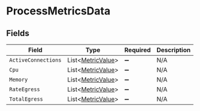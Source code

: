 # ProcessMetricsData


## Fields

| Field                                                   | Type                                                    | Required                                                | Description                                             |
| ------------------------------------------------------- | ------------------------------------------------------- | ------------------------------------------------------- | ------------------------------------------------------- |
| `ActiveConnections`                                     | List<[MetricValue](../../Models/Shared/MetricValue.md)> | :heavy_minus_sign:                                      | N/A                                                     |
| `Cpu`                                                   | List<[MetricValue](../../Models/Shared/MetricValue.md)> | :heavy_minus_sign:                                      | N/A                                                     |
| `Memory`                                                | List<[MetricValue](../../Models/Shared/MetricValue.md)> | :heavy_minus_sign:                                      | N/A                                                     |
| `RateEgress`                                            | List<[MetricValue](../../Models/Shared/MetricValue.md)> | :heavy_minus_sign:                                      | N/A                                                     |
| `TotalEgress`                                           | List<[MetricValue](../../Models/Shared/MetricValue.md)> | :heavy_minus_sign:                                      | N/A                                                     |